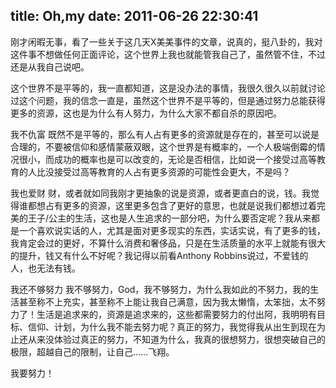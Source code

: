 title: Oh,my
date: 2011-06-26 22:30:41
---

刚才闲暇无事，看了一些关于这几天X美美事件的文章，说真的，挺八卦的，我对这件事不想做任何正面评论，这个世界上我也就能管我自己了，虽然管不住，不过还是从我自己说吧。

这个世界不是平等的，我一直都知道，这是没办法的事情，我很久很久以前就讨论过这个问题，我的信念一直是，虽然这个世界不是平等的，但是通过努力总能获得更多的资源，这也是为什么有人努力，为什么大家不都自杀的原因吧。

我不仇富
既然不是平等的，那么有人占有更多的资源就是存在的，甚至可以说是合理的，不要被信仰和感情蒙蔽双眼，这个世界是有概率的，一个人极端倒霉的情况很小，而成功的概率也是可以改变的，无论是否相信，比如说一个接受过高等教育的人比没接受过高等教育的人占有更多资源的可能性会更大，不是吗？

我也爱财
财，或者就如同我刚才更抽象的说是资源，或者更直白的说，钱。我觉得谁都想占有更多的资源，这里更多包含了更好的意思，也就是说我们都想过着完美的王子/公主的生活，这也是人生追求的一部分吧，为什么要否定呢？我从来都是一个喜欢说实话的人，尤其是面对更多现实的东西，实话实说，有了更多的钱，我肯定会过的更好，不算什么消费和奢侈品，只是在生活质量的水平上就能有很大的提升，钱又有什么不好呢？我记得以前看Anthony Robbins说过，不爱钱的人，也无法有钱。

我还不够努力
我不够努力，God，我不够努力，为什么我如此的不努力，我的生活甚至称不上充实，甚至称不上能让我自己满意，因为我太懒惰，太笨拙，太不努力了！生活是追求来的，资源是追求来的，这些都需要努力的付出阿，我明明有目标、信仰、计划，为什么我不能去努力呢？真正的努力，我觉得我从出生到现在为止还从来没体验过真正的努力，不知道为什么，我真的很想努力，很想突破自己的极限，超越自己的限制，让自己……飞翔。

我要努力！